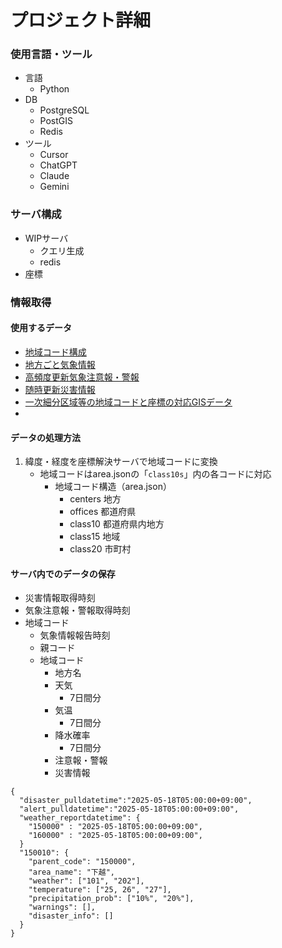 # プロジェクト詳細
### 使用言語・ツール
- 言語
  - Python
- DB
  - PostgreSQL
  - PostGIS
  - Redis
-  ツール
   - Cursor
   - ChatGPT
   - Claude
   - Gemini

### サーバ構成
- WIPサーバ
  - クエリ生成
  - redis
- 座標

### 情報取得
#### 使用するデータ
- [地域コード構成](https://www.jma.go.jp/bosai/common/const/area.json)
- [地方ごと気象情報](https://www.jma.go.jp/bosai/forecast/data/forecast/150000.json)
- [高頻度更新気象注意報・警報](https://www.data.jma.go.jp/developer/xml/feed/extra.xml)
- [随時更新災害情報](https://www.data.jma.go.jp/developer/xml/feed/eqvol.xml)
- [一次細分区域等の地域コードと座標の対応GISデータ](https://www.data.jma.go.jp/developer/gis.html) 
- 
#### データの処理方法
1. 緯度・経度を座標解決サーバで地域コードに変換
    - 地域コードはarea.jsonの「`class10s`」内の各コードに対応
      - 地域コード構造（area.json）
        - centers 地方
        - offices 都道府県
        - class10 都道府県内地方
        - class15 地域
        - class20 市町村

#### サーバ内でのデータの保存
- 災害情報取得時刻
- 気象注意報・警報取得時刻
- 地域コード
  - 気象情報報告時刻
  - 親コード
  - 地域コード
    - 地方名
    - 天気
       - 7日間分
    - 気温
       - 7日間分
    - 降水確率
       - 7日間分
    - 注意報・警報
    - 災害情報

```
{
  "disaster_pulldatetime":"2025-05-18T05:00:00+09:00",
  "alert_pulldatetime":"2025-05-18T05:00:00+09:00",
  "weather_reportdatetime": {
    "150000" : "2025-05-18T05:00:00+09:00",
    "160000" : "2025-05-18T05:00:00+09:00",
  }
  "150010": {
    "parent_code": "150000",
    "area_name": "下越",
    "weather": ["101", "202"],
    "temperature": ["25, 26", "27"],
    "precipitation_prob": ["10%", "20%"],
    "warnings": [],
    "disaster_info": []
  }
}
```